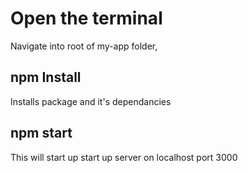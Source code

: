 # Open the terminal
Navigate into root of my-app folder, 
## npm Install 
Installs package and it's dependancies
## npm start
This will start up start up server on localhost port 3000 
